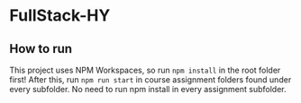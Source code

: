 # FullStack-HY

## How to run

This project uses NPM Workspaces, so run `npm install` in the root folder first! After this, run `npm run start` in course assignment folders found under every subfolder. No need to run npm install in every assignment subfolder.